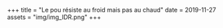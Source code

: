 +++
title = "Le pou résiste au froid mais pas au chaud"
date = 2019-11-27
assets = "img/img_IDR.png"
+++